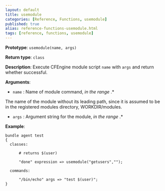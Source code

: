 ```yaml
---
layout: default
title: usemodule
categories: [Reference, Functions, usemodule]
published: true
alias: reference-functions-usemodule.html
tags: [reference, functions, usemodule]
---
```


**Prototype**: `usemodule(name, args)`

**Return type**: `class`

**Description**: Execute CFEngine module script `name` with `args` and return 
whether successful.

**Arguments**:

* `name` : Name of module command, *in the range* .\*

The name of the module without its leading path, since it is assumed to
be in the registered modules directory, WORKDIR/modules.

* `args` : Argument string for the module, *in the range* .\*

**Example**:

```cf3
bundle agent test
{
  classes:

      # returns $(user)

      "done" expression => usemodule("getusers","");

  commands:

      "/bin/echo" args => "test $(user)";
}
```

